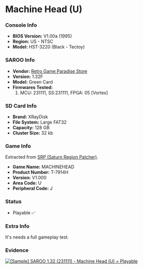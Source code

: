 # Machine Head (U)

### Console Info

- <b>BIOS Version:</b> V1.00a (1995)
- <b>Region:</b> US - NTSC
- <b>Model:</b> HST-3220 (Black - Tectoy)

### SAROO Info

- <b>Vendor:</b> [Retro Game Paradise Store](https://s.click.aliexpress.com/e/_DlEfAgf)
- <b>Version:</b> 1.32F
- <b>Model:</b> Green Card
- <b>Firmwares Tested:</b>
  1. MCU: 231111, SS:231111, FPGA: 05 [Vortex]

### SD Card Info

- <b>Brand:</b> XRayDisk
- <b>File System:</b> Large FAT32
- <b>Capacity:</b> 128 GB
- <b>Cluster Size:</b> 32 kb

### Game Info

Extracted from [SRP (Saturn Region Patcher)](https://segaxtreme.net/resources/saturn-region-patcher.81/download).

- <b>Game Name:</b> MACHINEHEAD
- <b>Product Number:</b> T-7914H
- <b>Version:</b> V1.000
- <b>Area Code:</b> U
- <b>Peripheral Code:</b> J

### Status

- Playable :white_check_mark:

### Extra Info

It's needs a full gameplay test.

### Evidence

[![[Sample] SAROO 1.32 (231111) - Machine Head (U) = Playable](https://img.youtube.com/vi/NFp0JAK64jg/0.jpg)](https://www.youtube.com/watch?v=NFp0JAK64jg)
